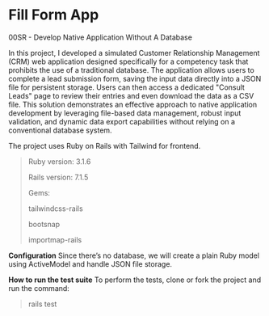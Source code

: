 # Fill Form App

00SR - Develop Native Application Without A Database

In this project, I developed a simulated Customer Relationship Management (CRM) web application designed specifically for a competency task that prohibits the use of a traditional database. The application allows users to complete a lead submission form, saving the input data directly into a JSON file for persistent storage. Users can then access a dedicated "Consult Leads" page to review their entries and even download the data as a CSV file. This solution demonstrates an effective approach to native application development by leveraging file-based data management, robust input validation, and dynamic data export capabilities without relying on a conventional database system.

The project uses Ruby on Rails with Tailwind for frontend.
>Ruby version: 3.1.6
>
>Rails version: 7.1.5
>
>Gems:
>
>tailwindcss-rails
>
>bootsnap
>
>importmap-rails

**Configuration**
Since there’s no database, we will create a plain Ruby model using ActiveModel and handle JSON file storage.

**How to run the test suite**
To perform the tests, clone or fork the project and run the command:

>rails test
